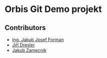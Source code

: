 # Orbis Git Demo projekt

## Contributors

- [Ing. Jakub Josef Forman](https://jakubforman.eu)
- [Jiří Dresler](https://github.com/Kernepult1)
- [Jakub Zamecnik](https://github.com/jackkybl)
